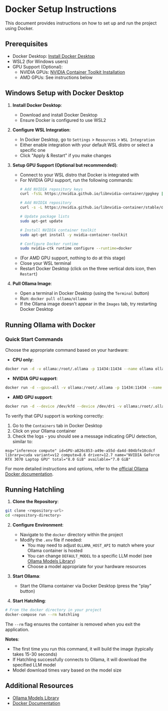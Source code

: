 # Docker Setup Instructions

This document provides instructions on how to set up and run the project using Docker.

## Prerequisites

- Docker Desktop: [Install Docker Desktop](https://docs.docker.com/get-docker/)
- WSL2 (for Windows users)
- GPU Support (Optional):
  - NVIDIA GPUs: [NVIDIA Container Toolkit Installation](https://docs.nvidia.com/datacenter/cloud-native/container-toolkit/latest/install-guide.html)
  - AMD GPUs: See instructions below

## Windows Setup with Docker Desktop

1. **Install Docker Desktop**:
   - Download and install Docker Desktop
   - Ensure Docker is configured to use WSL2

2. **Configure WSL Integration**:
   - In Docker Desktop, go to `Settings` > `Resources` > `WSL Integration`
   - Either enable integration with your default WSL distro or select a specific one
   - Click "Apply & Restart" if you make changes

3. **Setup GPU Support (Optional but recommended)**:
   - Connect to your WSL distro that Docker is integrated with
   - For NVIDIA GPU support, run the following commands:
     ```bash
     # Add NVIDIA repository keys
     curl -fsSL https://nvidia.github.io/libnvidia-container/gpgkey | sudo gpg --dearmor -o /usr/share/keyrings/nvidia-container-toolkit-keyring.gpg
     
     # Add NVIDIA repository
     curl -s -L https://nvidia.github.io/libnvidia-container/stable/deb/nvidia-container-toolkit.list | sed 's#deb https://#deb [signed-by=/usr/share/keyrings/nvidia-container-toolkit-keyring.gpg] https://#g' | sudo tee /etc/apt/sources.list.d/nvidia-container-toolkit.list
     
     # Update package lists
     sudo apt-get update
     
     # Install NVIDIA container toolkit
     sudo apt-get install -y nvidia-container-toolkit
     
     # Configure Docker runtime
     sudo nvidia-ctk runtime configure --runtime=docker
     ```
   - (For AMD GPU support, nothing to do at this stage)
   - Close your WSL terminal
   - Restart Docker Desktop (click on the three vertical dots icon, then `Restart`)

4. **Pull Ollama Image**:
   - Open a terminal in Docker Desktop (using the `Terminal` button)
   - Run: `docker pull ollama/ollama`
   - If the Ollama image doesn't appear in the `Images` tab, try restarting Docker Desktop

## Running Ollama with Docker

### Quick Start Commands

Choose the appropriate command based on your hardware:

* **CPU only**:
```bash
docker run -d -v ollama:/root/.ollama -p 11434:11434 --name ollama ollama/ollama
```

* **NVIDIA GPU support**:
```bash
docker run -d --gpus=all -v ollama:/root/.ollama -p 11434:11434 --name ollama ollama/ollama
```

* **AMD GPU support**:
```bash
docker run -d --device /dev/kfd --device /dev/dri -v ollama:/root/.ollama -p 11434:11434 --name ollama ollama/ollama:rocm
```

To verify that GPU support is working correctly:
1. Go to the `Containers` tab in Docker Desktop
2. Click on your Ollama container
3. Check the logs - you should see a message indicating GPU detection, similar to:
```
msg="inference compute" id=GPU-a826c853-a49e-a55d-da4d-804bfe10cdcf library=cuda variant=v12 compute=8.6 driver=12.7 name="NVIDIA GeForce RTX 3070 Laptop GPU" total="8.0 GiB" available="7.0 GiB"
```

For more detailed instructions and options, refer to the [official Ollama Docker documentation](https://github.com/ollama/ollama/blob/main/docs/docker.md).

## Running Hatchling

1. **Clone the Repository**:
```bash
git clone <repository-url>
cd <repository-directory>
```

2. **Configure Environment**:
   - Navigate to the `docker` directory within the project
   - Modify the `.env` file if needed:
     - You may need to adjust `OLLAMA_HOST_API` to match where your Ollama container is hosted
     - You can change `DEFAULT_MODEL` to a specific LLM model (see [Ollama Models Library](https://ollama.com/search))
     - Choose a model appropriate for your hardware resources

3. **Start Ollama**:
   - Start the Ollama container via Docker Desktop (press the "play" button)

4. **Start Hatchling**:
```bash
# From the docker directory in your project
docker-compose run --rm hatchling
```

The `--rm` flag ensures the container is removed when you exit the application.

**Notes**:
- The first time you run this command, it will build the image (typically takes 15-30 seconds)
- If Hatchling successfully connects to Ollama, it will download the specified LLM model
- Model download times vary based on the model size

## Additional Resources

- [Ollama Models Library](https://ollama.com/library)
- [Docker Documentation](https://docs.docker.com/)
